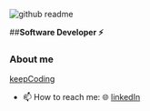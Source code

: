 ![github readme ](https://user-images.githubusercontent.com/70596233/232857983-64835945-9827-4a45-901b-d8cf7da7bc09.png)


##**Software Developer :zap:**

### About me ###
  [keepCoding][keepCoding]
- 📫 How to reach me: :globe_with_meridians: [linkedIn][linkedIn]

[linkedIn]: https://www.linkedin.com/in/kristapssenfelds/
[keepCoding]: https://giphy.com/embed/CcwLAV11cALh3OuEJ5
